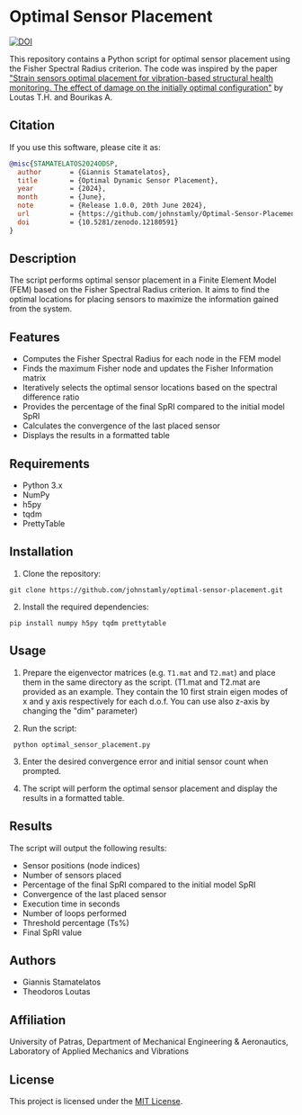 # Optimal Sensor Placement


[![DOI](https://zenodo.org/badge/DOI/10.5281/zenodo.12180851.svg)](https://doi.org/10.5281/zenodo.12180851)



This repository contains a Python script for optimal sensor placement using the Fisher Spectral Radius criterion. The code was inspired by the paper ["Strain sensors optimal placement for vibration-based structural health monitoring. The effect of damage on the initially optimal configuration"](https://www.sciencedirect.com/science/article/pii/S0022460X17306259) by Loutas T.H. and Bourikas A.

## Citation

If you use this software, please cite it as:

```bibtex
@misc{STAMATELATOS2024ODSP,
  author       = {Giannis Stamatelatos},
  title        = {Optimal Dynamic Sensor Placement},
  year         = {2024},
  month        = {June},
  note         = {Release 1.0.0, 20th June 2024},
  url          = {https://github.com/johnstamly/Optimal-Sensor-Placement},
  doi          = {10.5281/zenodo.12180591}
}
```


## Description

The script performs optimal sensor placement in a Finite Element Model (FEM) based on the Fisher Spectral Radius criterion. It aims to find the optimal locations for placing sensors to maximize the information gained from the system.

## Features

- Computes the Fisher Spectral Radius for each node in the FEM model
- Finds the maximum Fisher node and updates the Fisher Information matrix
- Iteratively selects the optimal sensor locations based on the spectral difference ratio
- Provides the percentage of the final SpRI compared to the initial model SpRI
- Calculates the convergence of the last placed sensor
- Displays the results in a formatted table

## Requirements

- Python 3.x
- NumPy
- h5py
- tqdm
- PrettyTable

## Installation

1. Clone the repository:
```
git clone https://github.com/johnstamly/optimal-sensor-placement.git
```

2. Install the required dependencies:
```
pip install numpy h5py tqdm prettytable
```

## Usage

1. Prepare the eigenvector matrices (e.g. `T1.mat` and `T2.mat`) and place them in the same directory as the script.
   (T1.mat and T2.mat are provided as an example. They contain the 10 first strain eigen modes of x and y axis respectively for each d.o.f.
   You can use also z-axis by changing the "dim" parameter)
   
3. Run the script:
```
 python optimal_sensor_placement.py
```

3. Enter the desired convergence error and initial sensor count when prompted.

4. The script will perform the optimal sensor placement and display the results in a formatted table.

## Results

The script will output the following results:

- Sensor positions (node indices)
- Number of sensors placed
- Percentage of the final SpRI compared to the initial model SpRI
- Convergence of the last placed sensor
- Execution time in seconds
- Number of loops performed
- Threshold percentage (Ts%)
- Final SpRI value

## Authors

- Giannis Stamatelatos
- Theodoros Loutas

## Affiliation

University of Patras, Department of Mechanical Engineering & Aeronautics,
Laboratory of Applied Mechanics and Vibrations

## License

This project is licensed under the [MIT License](LICENSE).






